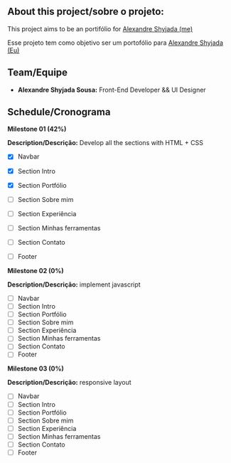 ## About this project/sobre o projeto:

This project aims to be an portifólio for [Alexandre Shyjada (me)](https://www.linkedin.com/in/alexshyjada/)

Esse projeto tem como objetivo ser um portofólio para [Alexandre Shyjada (Eu)](https://www.linkedin.com/in/alexshyjada/)

## Team/Equipe
- **Alexandre Shyjada Sousa:** Front-End Developer && UI Designer

## Schedule/Cronograma

**Milestone 01 (42%)**

**Description/Descrição:** Develop all the sections with HTML + CSS

- [x] Navbar
- [x] Section Intro
- [x] Section Portfólio
- [ ] Section Sobre mim
- [ ] Section Experiência
- [ ] Section Minhas ferramentas
- [ ] Section Contato
- [ ] Footer


**Milestone 02 (0%)**

**Description/Descrição:** implement javascript

- [ ] Navbar
- [ ] Section Intro
- [ ] Section Portfólio
- [ ] Section Sobre mim
- [ ] Section Experiência
- [ ] Section Minhas ferramentas
- [ ] Section Contato
- [ ] Footer

**Milestone 03 (0%)**

**Description/Descrição:** responsive layout

- [ ] Navbar
- [ ] Section Intro
- [ ] Section Portfólio
- [ ] Section Sobre mim
- [ ] Section Experiência
- [ ] Section Minhas ferramentas
- [ ] Section Contato
- [ ] Footer